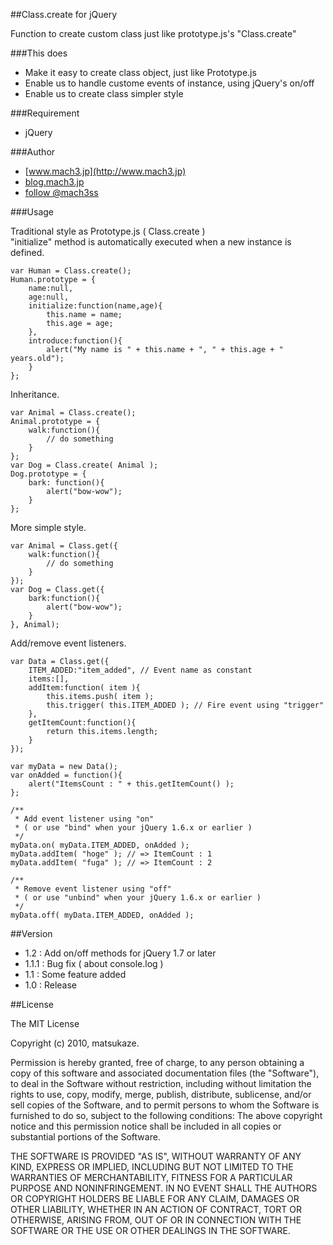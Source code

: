 ﻿
##Class.create for jQuery

Function to create custom class just like prototype.js's "Class.create"

###This does

- Make it easy to create class object, just like Prototype.js
- Enable us to handle custome events of instance, using jQuery's on/off
- Enable us to create class simpler style

###Requirement

- jQuery

###Author

- [www.mach3.jp](http://www.mach3.jp)
- [blog.mach3.jp](http://blog.mach3.jp)
- [follow @mach3ss](http://www.twitter.com/mach3ss)

###Usage

Traditional style as Prototype.js ( Class.create )  
"initialize" method is automatically executed when a new instance is defined.

	var Human = Class.create();
	Human.prototype = {
		name:null,
		age:null,
		initialize:function(name,age){
			this.name = name;
			this.age = age;
		},
		introduce:function(){
			alert("My name is " + this.name + ", " + this.age + " years.old");
		}
	};

Inheritance.

	var Animal = Class.create();
	Animal.prototype = {
		walk:function(){
			// do something
		}
	};
	var Dog = Class.create( Animal );
	Dog.prototype = {
		bark: function(){
			alert("bow-wow");
		}
	};

More simple style.

	var Animal = Class.get({
		walk:function(){
			// do something
		}
	});
	var Dog = Class.get({
		bark:function(){
			alert("bow-wow");
		}
	}, Animal);

Add/remove event listeners.

	var Data = Class.get({
		ITEM_ADDED:"item_added", // Event name as constant
		items:[],
		addItem:function( item ){
			this.items.push( item );
			this.trigger( this.ITEM_ADDED ); // Fire event using "trigger"
		},
		getItemCount:function(){
			return this.items.length;
		}
	});

	var myData = new Data();
	var onAdded = function(){
		alert("ItemsCount : " + this.getItemCount() );
	};

	/**
	 * Add event listener using "on"
	 * ( or use "bind" when your jQuery 1.6.x or earlier )
	 */
	myData.on( myData.ITEM_ADDED, onAdded );
	myData.addItem( "hoge" ); // => ItemCount : 1
	myData.addItem( "fuga" ); // => ItemCount : 2 

	/**
	 * Remove event listener using "off"
	 * ( or use "unbind" when your jQuery 1.6.x or earlier )
	 */
	myData.off( myData.ITEM_ADDED, onAdded );


##Version

- 1.2   : Add on/off methods for jQuery 1.7 or later
- 1.1.1 : Bug fix ( about console.log )
- 1.1   : Some feature added
- 1.0   : Release


##License

The MIT License

Copyright (c) 2010, matsukaze.

Permission is hereby granted, free of charge, to any person obtaining a copy of this software and associated documentation files (the "Software"), to deal in the Software without restriction, including without limitation the rights to use, copy, modify, merge, publish, distribute, sublicense, and/or sell copies of the Software, and to permit persons to whom the Software is furnished to do so, subject to the following conditions:  The above copyright notice and this permission notice shall be included in all copies or substantial portions of the Software.

THE SOFTWARE IS PROVIDED "AS IS", WITHOUT WARRANTY OF ANY KIND, EXPRESS OR IMPLIED, INCLUDING BUT NOT LIMITED TO THE WARRANTIES OF MERCHANTABILITY, FITNESS FOR A PARTICULAR PURPOSE AND NONINFRINGEMENT. IN NO EVENT SHALL THE AUTHORS OR COPYRIGHT HOLDERS BE LIABLE FOR ANY CLAIM, DAMAGES OR OTHER LIABILITY, WHETHER IN AN ACTION OF CONTRACT, TORT OR OTHERWISE, ARISING FROM, OUT OF OR IN CONNECTION WITH THE SOFTWARE OR THE USE OR OTHER DEALINGS IN THE SOFTWARE.
